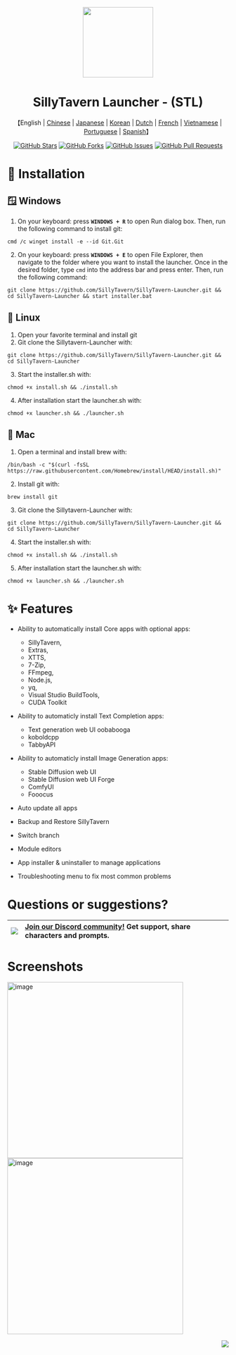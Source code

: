 <a name="readme-top"></a>

<div align="center">

<img height="160" src="st-launcher.ico">

<h1 align="center">SillyTavern Launcher - (STL)</h1>

<p align="center">
    【English | <a href="README-zh-cn.md">Chinese</a> | <a href="README-ja-jp.md">Japanese</a> | <a href="README-ko-kr.md">Korean</a> | <a href="README-nl-nl.md">Dutch</a> | <a href="README-fr-fr.md">French</a> | <a href="README-vi-vn.md">Vietnamese</a> | <a href="README-pt-pt.md">Portuguese</a> | <a href="README-es-es.md">Spanish</a>】
  
[![GitHub Stars](https://img.shields.io/github/stars/SillyTavern/SillyTavern-Launcher.svg)](https://github.com/SillyTavern/SillyTavern-Launcher/stargazers)
[![GitHub Forks](https://img.shields.io/github/forks/SillyTavern/SillyTavern-Launcher.svg)](https://github.com/SillyTavern/SillyTavern-Launcher/network)
[![GitHub Issues](https://img.shields.io/github/issues/SillyTavern/SillyTavern-Launcher.svg)](https://github.com/SillyTavern/SillyTavern-Launcher/issues)
[![GitHub Pull Requests](https://img.shields.io/github/issues-pr/SillyTavern/SillyTavern-Launcher.svg)](https://github.com/SillyTavern/SillyTavern-Launcher/pulls)
</div>

# 🔧 Installation
## 🪟 Windows
1.  On your keyboard: press **`WINDOWS + R`** to open Run dialog box. Then, run the following command to install git:
```shell
cmd /c winget install -e --id Git.Git
```
2. On your keyboard: press **`WINDOWS + E`** to open File Explorer, then navigate to the folder where you want to install the launcher. Once in the desired folder, type `cmd` into the address bar and press enter. Then, run the following command:
```shell
git clone https://github.com/SillyTavern/SillyTavern-Launcher.git && cd SillyTavern-Launcher && start installer.bat
```

## 🐧 Linux
1. Open your favorite terminal and install git
2. Git clone the Sillytavern-Launcher with: 
```shell
git clone https://github.com/SillyTavern/SillyTavern-Launcher.git && cd SillyTavern-Launcher
```
3. Start the installer.sh with: 
```shell
chmod +x install.sh && ./install.sh
```
4. After installation start the launcher.sh with: 
```shell
chmod +x launcher.sh && ./launcher.sh
```

## 🍎 Mac
1. Open a terminal and install brew with: 
```shell
/bin/bash -c "$(curl -fsSL https://raw.githubusercontent.com/Homebrew/install/HEAD/install.sh)"
```
2. Install git with: 
```shell
brew install git
```
3. Git clone the Sillytavern-Launcher with: 
```shell
git clone https://github.com/SillyTavern/SillyTavern-Launcher.git && cd SillyTavern-Launcher
```
4. Start the installer.sh with: 
```shell
chmod +x install.sh && ./install.sh
```
5. After installation start the launcher.sh with: 
```shell
chmod +x launcher.sh && ./launcher.sh
```

# ✨ Features
* Ability to automatically install Core apps with optional apps:
  * SillyTavern,
  * Extras,
  * XTTS,
  * 7-Zip,
  * FFmpeg,
  * Node.js,
  * yq,
  * Visual Studio BuildTools,
  * CUDA Toolkit

* Ability to automaticly install Text Completion apps:
  * Text generation web UI oobabooga
  * koboldcpp
  * TabbyAPI

* Ability to automaticly install Image Generation apps:
  * Stable Diffusion web UI
  * Stable Diffusion web UI Forge
  * ComfyUI
  * Fooocus

* Auto update all apps
* Backup and Restore SillyTavern
* Switch branch
* Module editors
* App installer & uninstaller to manage applications
* Troubleshooting menu to fix most common problems

# Questions or suggestions?

| [![][discord-shield-badge]][discord-link] | [Join our Discord community!](https://discord.gg/sillytavern) Get support, share characters and prompts. |
| :---------------------------------------- | :------------------------------------------------------------------------------------------------------- |

# Screenshots
<img width="400" alt="image" src="https://github.com/SillyTavern/SillyTavern-Launcher/assets/61471128/96775287-df23-4976-980f-a0ce4dead9a5">
<img width="400" alt="image" src="https://github.com/SillyTavern/SillyTavern-Launcher/assets/61471128/b080c199-4b26-4246-931e-92cc0c4b47eb">

<div align="right">

[![][back-to-top]](#readme-top)
    
</div>


<!-- LINK GROUP -->
[back-to-top]: https://img.shields.io/badge/-BACK_TO_TOP-151515?style=flat-square
[discord-link]: https://discord.gg/sillytavern
[discord-shield]: https://img.shields.io/discord/1100685673633153084?color=5865F2&label=discord&labelColor=black&logo=discord&logoColor=white&style=flat-square
[discord-shield-badge]: https://img.shields.io/discord/1100685673633153084?color=5865F2&label=discord&labelColor=black&logo=discord&logoColor=white&style=for-the-badge
